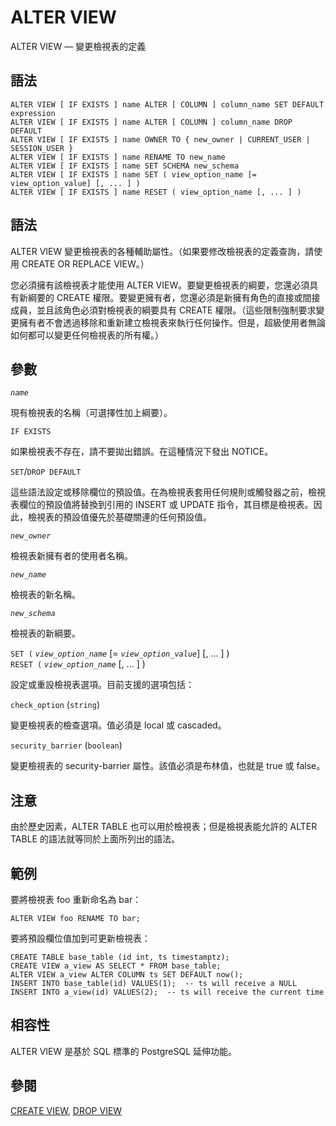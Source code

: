# ALTER VIEW

ALTER VIEW — 變更檢視表的定義

## 語法

```text
ALTER VIEW [ IF EXISTS ] name ALTER [ COLUMN ] column_name SET DEFAULT expression
ALTER VIEW [ IF EXISTS ] name ALTER [ COLUMN ] column_name DROP DEFAULT
ALTER VIEW [ IF EXISTS ] name OWNER TO { new_owner | CURRENT_USER | SESSION_USER }
ALTER VIEW [ IF EXISTS ] name RENAME TO new_name
ALTER VIEW [ IF EXISTS ] name SET SCHEMA new_schema
ALTER VIEW [ IF EXISTS ] name SET ( view_option_name [= view_option_value] [, ... ] )
ALTER VIEW [ IF EXISTS ] name RESET ( view_option_name [, ... ] )
```

## 語法

ALTER VIEW 變更檢視表的各種輔助屬性。（如果要修改檢視表的定義查詢，請使用 CREATE OR REPLACE VIEW。）

您必須擁有該檢視表才能使用 ALTER VIEW。要變更檢視表的綱要，您還必須具有新綱要的 CREATE 權限。要變更擁有者，您還必須是新擁有角色的直接或間接成員，並且該角色必須對檢視表的綱要具有 CREATE 權限。（這些限制強制要求變更擁有者不會透過移除和重新建立檢視表來執行任何操作。但是，超級使用者無論如何都可以變更任何檢視表的所有權。）

## 參數

_`name`_

現有檢視表的名稱（可選擇性加上綱要）。

`IF EXISTS`

如果檢視表不存在，請不要拋出錯誤。在這種情況下發出 NOTICE。

`SET`/`DROP DEFAULT`

這些語法設定或移除欄位的預設值。在為檢視表套用任何規則或觸發器之前，檢視表欄位的預設值將替換到引用的 INSERT 或 UPDATE 指令，其目標是檢視表。因此，檢視表的預設值優先於基礎關連的任何預設值。

_`new_owner`_

檢視表新擁有者的使用者名稱。

_`new_name`_

檢視表的新名稱。

_`new_schema`_

檢視表的新綱要。

`SET (` _`view_option_name`_ \[= _`view_option_value`_\] \[, ... \] \)  
`RESET (` _`view_option_name`_ \[, ... \] \)

設定或重設檢視表選項。目前支援的選項包括：

`check_option` \(`string`\)

變更檢視表的檢查選項。值必須是 local 或 cascaded。

`security_barrier` \(`boolean`\)

變更檢視表的 security-barrier 屬性。該值必須是布林值，也就是 true 或 false。

## 注意

由於歷史因素，ALTER TABLE 也可以用於檢視表；但是檢視表能允許的 ALTER TABLE 的語法就等同於上面所列出的語法。

## 範例

要將檢視表 foo 重新命名為 bar：

```text
ALTER VIEW foo RENAME TO bar;
```

要將預設欄位值加到可更新檢視表：

```text
CREATE TABLE base_table (id int, ts timestamptz);
CREATE VIEW a_view AS SELECT * FROM base_table;
ALTER VIEW a_view ALTER COLUMN ts SET DEFAULT now();
INSERT INTO base_table(id) VALUES(1);  -- ts will receive a NULL
INSERT INTO a_view(id) VALUES(2);  -- ts will receive the current time
```

## 相容性

ALTER VIEW 是基於 SQL 標準的 PostgreSQL 延伸功能。

## 參閱

[CREATE VIEW](create-view.md), [DROP VIEW](drop-view.md)

